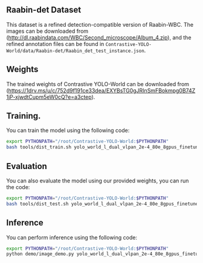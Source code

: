 ## Raabin-det Dataset

This dataset is a refined detection-compatible version of Raabin-WBC. The images can be downloaded from (http://dl.raabindata.com/WBC/Second_microscope/Album_4.zip), and the refined annotation files can be found in `Contrastive-YOLO-World/data/Raabin-det/Raabin_det_test_instance.json`.

## Weights

The trained weights of Contrastive YOLO-World can be downloaded from (https://1drv.ms/u/c/752d9f191ce33dea/EXYBsTG0gJRInSmFBokmpg0B74Z1jP-xjwdtCupm5eW0cQ?e=a3ctep).

## Training.

You can train the model using the following code:

```bash
export PYTHONPATH="/root/Contrastive-YOLO-World:$PYTHONPATH"
bash tools/dist_train.sh yolo_world_l_dual_vlpan_2e-4_80e_8gpus_finetune_coco.py 8
```

## Evaluation

You can also evaluate the model using our provided weights, you can run the code:

```bash
export PYTHONPATH="/root/Contrastive-YOLO-World:$PYTHONPATH"
bash tools/dist_test.sh yolo_world_l_dual_vlpan_2e-4_80e_8gpus_finetune_coco.py contrastive-yolo-world_3e-4.pth 8
```

## Inference

You can perform inference using the following code:

```bash
export PYTHONPATH="/root/Contrastive-YOLO-World:$PYTHONPATH"
python demo/image_demo.py yolo_world_l_dual_vlpan_2e-4_80e_8gpus_finetune_coco.py contrastive-yolo-world_3e-4.pth images text_path.txt --output-dir output_path
```

